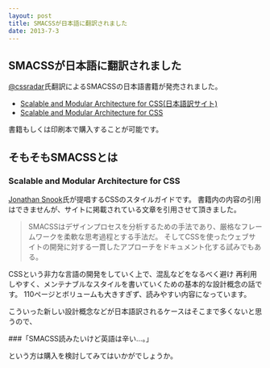 ```yaml
---
layout: post
title: SMACSSが日本語に翻訳されました
date: 2013-7-3
---
```


## SMACSSが日本語に翻訳されました

[@cssradar](https://twitter.com/cssradar)氏翻訳によるSMACSSの日本語書籍が発売されました。

- [Scalable and Modular Architecture for CSS(日本語訳サイト)](https://smacss.com/ja)
- [Scalable and Modular Architecture for CSS](https://smacss.com/)

書籍もしくは印刷本で購入することが可能です。  

## そもそもSMACSSとは

### Scalable and Modular Architecture for CSS

[Jonathan Snook](https://twitter.com/snookca)氏が提唱するCSSのスタイルガイドです。
書籍内の内容の引用はできませんが、サイトに掲載されている文章を引用させて頂きました。

> SMACSSはデザインプロセスを分析するための手法であり、厳格なフレームワークを柔軟な思考過程とする手法だ。
> そしてCSSを使ったウェブサイトの開発に対する一貫したアプローチをドキュメント化する試みでもある。

CSSという非力な言語の開発をしていく上で、混乱などをなるべく避け
再利用しやすく、メンテナブルなスタイルを書いていくための基本的な設計概念の話です。
110ページとボリュームも大きすぎず、読みやすい内容になっています。

こういった新しい設計概念などが日本語訳されるケースはそこまで多くないと思うので、

###「SMACSS読みたいけど英語は辛い…。」

という方は購入を検討してみてはいかがでしょうか。